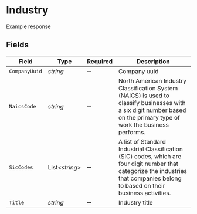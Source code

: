 # Industry

Example response


## Fields

| Field                                                                                                                                                                             | Type                                                                                                                                                                              | Required                                                                                                                                                                          | Description                                                                                                                                                                       |
| --------------------------------------------------------------------------------------------------------------------------------------------------------------------------------- | --------------------------------------------------------------------------------------------------------------------------------------------------------------------------------- | --------------------------------------------------------------------------------------------------------------------------------------------------------------------------------- | --------------------------------------------------------------------------------------------------------------------------------------------------------------------------------- |
| `CompanyUuid`                                                                                                                                                                     | *string*                                                                                                                                                                          | :heavy_minus_sign:                                                                                                                                                                | Company uuid                                                                                                                                                                      |
| `NaicsCode`                                                                                                                                                                       | *string*                                                                                                                                                                          | :heavy_minus_sign:                                                                                                                                                                | North American Industry Classification System (NAICS) is used to classify businesses with a six digit number based on the primary type of work the business performs.             |
| `SicCodes`                                                                                                                                                                        | List<*string*>                                                                                                                                                                    | :heavy_minus_sign:                                                                                                                                                                | A list of Standard Industrial Classification (SIC) codes, which are four digit number that categorize the industries that companies belong to based on their business activities. |
| `Title`                                                                                                                                                                           | *string*                                                                                                                                                                          | :heavy_minus_sign:                                                                                                                                                                | Industry title                                                                                                                                                                    |